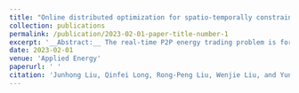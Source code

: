 ```yaml
---
title: "Online distributed optimization for spatio-temporally constrained real-time peer-to-peer energy trading"
collection: publications
permalink: /publication/2023-02-01-paper-title-number-1
excerpt: '__Abstract:__ The real-time P2P energy trading problem is formulated as a spatio-temporally constrained stochastic optimization problem. [\[PDF\]](https://www.sciencedirect.com/science/article/abs/pii/S0306261922014738?via%3Dihub)'
date: 2023-02-01
venue: 'Applied Energy'
paperurl: ' '
citation: 'Junhong Liu, Qinfei Long, Rong-Peng Liu, Wenjie Liu, and Yunhe Hou. "Online distributed optimization for spatio-temporally constrained real-time peer-to-peer energy trading." Applied Energy 331 (2023): 120216.'
---
```


